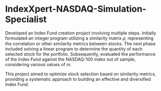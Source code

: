 # IndexXpert-NASDAQ-Simulation-Specialist
Developed an Index Fund creation project involving multiple steps. Initially formulated an integer program utilizing a similarity matrix 𝜌, representing the correlation or other similarity metrics between stocks. The next phase included solving a linear program to determine the quantity of each selected stock for the portfolio. Subsequently, evaluated the performance of the Index Fund against the NASDAQ-100 index out of sample, considering various values of m. 

This project aimed to optimize stock selection based on similarity metrics, providing a systematic approach to building an effective and diversified Index Fund.
